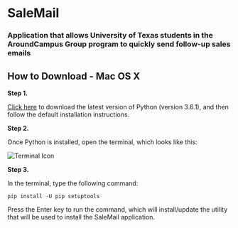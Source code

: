 # SaleMail
### Application that allows University of Texas students in the AroundCampus Group program to quickly send follow-up sales emails


## How to Download - Mac OS X

__Step 1.__ 

[Click here](https://www.python.org/ftp/python/3.6.1/python-3.6.1-macosx10.6.pkg) to download the latest version of Python (version 3.6.1), and then follow the default installation instructions.

__Step 2.__ 

Once Python is installed, open the terminal, which looks like this: 

![Terminal Icon](http://media.idownloadblog.com/wp-content/uploads/2015/01/Terminal-icon-Yosemite-220x220.png)

__Step 3.__ 

In the terminal, type the following command:
```
pip install -U pip setuptools
```
Press the Enter key to run the command, which will install/update the utility that will be used to install the SaleMail application.
